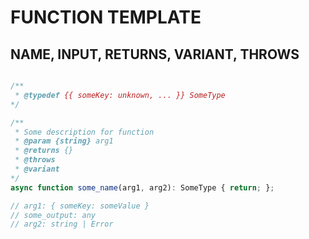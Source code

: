 # FUNCTION TEMPLATE

## NAME, INPUT, RETURNS, VARIANT, THROWS

```javascript

/**
 * @typedef {{ someKey: unknown, ... }} SomeType
*/

/**
 * Some description for function
 * @param {string} arg1
 * @returns {}
 * @throws
 * @variant
*/
async function some_name(arg1, arg2): SomeType { return; };

// arg1: { someKey: someValue }
// some_output: any
// arg2: string | Error
```